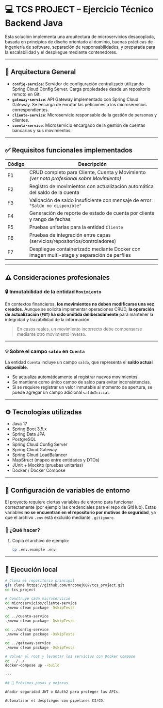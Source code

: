 # 💻 TCS PROJECT – Ejercicio Técnico Backend Java

Esta solución implementa una arquitectura de microservicios desacoplada, basada en principios de diseño orientado al dominio, buenas prácticas de ingeniería de software, separación de responsabilidades, y preparada para la escalabilidad y el despliegue mediante contenedores.

---

## 🧩 Arquitectura General

- **`config-service`**: Servidor de configuración centralizado utilizando Spring Cloud Config Server. Carga propiedades desde un repositorio remoto en Git.
- **`gateway-service`**: API Gateway implementado con Spring Cloud Gateway. Se encarga de enrutar las peticiones a los microservicios correspondientes.
- **`cliente-service`**: Microservicio responsable de la gestión de personas y clientes.
- **`cuenta-service`**: Microservicio encargado de la gestión de cuentas bancarias y sus movimientos.

---

## ✅ Requisitos funcionales implementados

| Código | Descripción |
|--------|-------------|
| F1     | CRUD completo para Cliente, Cuenta y Movimiento *(ver nota profesional sobre Movimiento)* |
| F2     | Registro de movimientos con actualización automática del saldo de la cuenta |
| F3     | Validación de saldo insuficiente con mensaje de error: `"Saldo no disponible"` |
| F4     | Generación de reporte de estado de cuenta por cliente y rango de fechas |
| F5     | Pruebas unitarias para la entidad `Cliente` |
| F6     | Pruebas de integración entre capas (servicios/repositorios/controladores) |
| F7     | Despliegue containerizado mediante Docker con imagen multi-stage y separación de perfiles |

---

## ⚠️ Consideraciones profesionales

### 🔒 Inmutabilidad de la entidad `Movimiento`

En contextos financieros, **los movimientos no deben modificarse una vez creados**. Aunque se solicita implementar operaciones CRUD, **la operación de actualización (`PUT`) ha sido omitida deliberadamente** para mantener la integridad y trazabilidad de la información.

> En casos reales, un movimiento incorrecto debe compensarse mediante otro movimiento inverso.

---

### 💡 Sobre el campo `saldo` en `Cuenta`

La entidad `Cuenta` incluye un campo `saldo`, que representa el **saldo actual disponible**.

- Se actualiza automáticamente al registrar nuevos movimientos.
- Se mantiene como único campo de saldo para evitar inconsistencias.
- Si se requiere registrar un valor inmutable al momento de apertura, se puede agregar un campo adicional `saldoInicial`.

---

## ⚙️ Tecnologías utilizadas

- Java 17
- Spring Boot 3.5.x
- Spring Data JPA
- PostgreSQL
- Spring Cloud Config Server
- Spring Cloud Gateway
- Spring Cloud LoadBalancer
- MapStruct (mapeo entre entidades y DTOs)
- JUnit + Mockito (pruebas unitarias)
- Docker / Docker Compose

---

## 🔐 Configuración de variables de entorno

El proyecto requiere ciertas variables de entorno para funcionar correctamente (por ejemplo las credenciales para el repo de GitHub). Estas variables **no se encuentran en el repositorio por motivos de seguridad**, ya que el archivo `.env` está excluido mediante `.gitignore`.

### 📄 ¿Qué hacer?

1. Copia el archivo de ejemplo:
   ```bash
   cp .env.example .env

---

## 🧪 Ejecución local

```bash
# Clona el repositorio principal
git clone https://github.com/mrconejO07/tcs_project.git
cd tcs_project

# Construye cada microservicio
cd microservicios/cliente-service
./mvnw clean package -DskipTests

cd ../cuenta-service
./mvnw clean package -DskipTests

cd ../config-service
./mvnw clean package -DskipTests

cd ../gateway-service
./mvnw clean package -DskipTests

# Volver al root y levantar los servicios con Docker Compose
cd ../../
docker-compose up --build

---

## 🚀 Próximos pasos y mejoras

Añadir seguridad JWT o OAuth2 para proteger las APIs.

Automatizar el despliegue con pipelines CI/CD.
